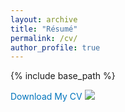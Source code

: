 ```yaml
---
layout: archive
title: "Résumé"
permalink: /cv/
author_profile: true
---
```

{% include base_path %}
<!-- <i class="fa fa-file-pdf" style='color:red'></i> -->
<!-- <i class='fas fa-download' style='color:grey'></i> Download my<a href="http://zlwu92.github.io/files/CV.pdf"><button style='color:white; background-color:transparent; border-width:0px;'>résumé <i class='fas fa-file-pdf' style='color:red'></i></button></a>here. -->
<div class="d-flex justify-content-center" data-aos="zoom-out">
    <div class="btn-group" role="group" aria-label="actionButtons">
        <i class='fas fa-download fa-2xl' style='color:grey;'></i> <a href="mailto:zwu065@connect.hkust-gz.edu.cn" target="_blank" class="d-block btn btn-outline-dark" style="text-decoration:none; color:#0074bc">Download My CV <img src="https://zlwu92.github.io/images/curriculum-vitae.png">
        <!-- <i class="fa fa-id-badge"></i> -->
        </a>
    </div>
</div>

